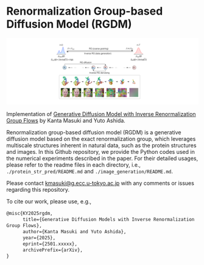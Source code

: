 # Renormalization Group-based Diffusion Model (RGDM)

![thumbnail.png](RGDM_thumbnail.png)

Implementation of [Generative Diffusion Model with Inverse Renormalization Group Flows](https://arxiv.org/abs/) by Kanta Masuki and Yuto Ashida.

Renormalization group-based diffusion model (RGDM) is a generative diffusion model based on the exact renormalization group, which leverages multiscale structures inherent in natural data, such as the protein structures and images. In this Github repository, we provide the Python codes used in the numerical experiments described in the paper. For their detailed usages, please refer to the readme files in each directory, i.e., `./protein_str_pred/README.md` and `./image_generation/README.md`.

Please contact kmasuki@g.ecc.u-tokyo.ac.jp with any comments or issues regarding this repository. 

To cite our work, please use, e.g., 
```
@misc{KY2025rgdm,
      title={Generative Diffusion Models with Inverse Renormalization Group Flows}, 
      author={Kanta Masuki and Yuto Ashida},
      year={2025},
      eprint={2501.xxxxx},
      archivePrefix={arXiv},
}
```
